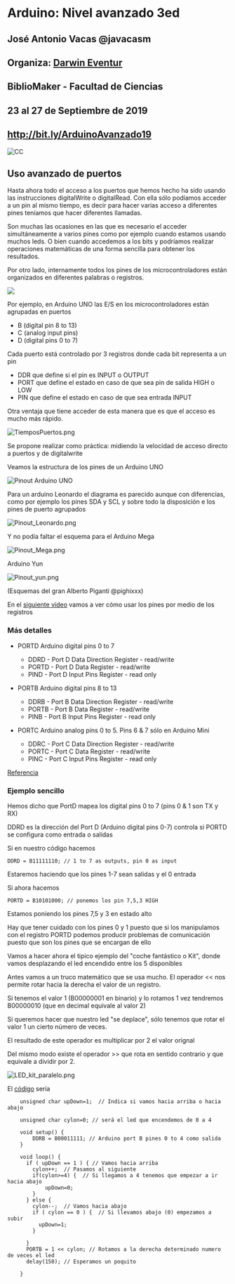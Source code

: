 # Arduino: Nivel avanzado 3ed


## José Antonio Vacas @javacasm
## Organiza: [Darwin Eventur](https://www.darwineventur.com/2019/07/arduino-avanzado-3a-edicion.html)
## BiblioMaker - Facultad de Ciencias
## 23 al 27 de Septiembre de 2019

## http://bit.ly/ArduinoAvanzado19
![CC](./images/Licencia_CC_peque.png)



## Uso avanzado de puertos

Hasta ahora todo el acceso a los puertos que hemos hecho ha sido usando las instrucciones  digitalWrite o digitalRead. Con ella sólo podíamos acceder a un pin al mismo tiempo, es decir para hacer varias acceso a diferentes pines teníamos que hacer diferentes llamadas.

Son muchas las ocasiones en las que es necesario el acceder simultáneamente a varios pines como por ejemplo cuando estamos usando muchos leds. O bien cuando accedemos a los bits y podríamos realizar operaciones matemáticas de una forma sencilla para obtener los resultados.


Por otro lado, internamente todos los pines de los microcontroladores están organizados en diferentes palabras o registros.

![](./images/uno_pinout.png)

Por ejemplo, en  Arduino UNO las E/S en los microcontroladores están agrupadas en puertos
* B (digital pin 8 to 13)
* C (analog input pins)
* D (digital pins 0 to 7)

Cada puerto está controlado por 3 registros donde cada bit representa a un pin
* DDR  que define si el pin es INPUT o  OUTPUT
* PORT que define el estado en caso de que sea pin de salida HIGH o  LOW
* PIN  que define el estado en caso de que sea entrada INPUT

Otra ventaja que tiene acceder de esta manera que es que el acceso es mucho más rápido.

![TiemposPuertos.png](./images/TiemposPuertos.png)

Se propone realizar como práctica: midiendo la velocidad de acceso directo a puertos y de digitalwrite

Veamos la estructura de los pines de un Arduino UNO

![Pinout Arduino UNO](./images/Pinout_UNO.png)

Para un arduino Leonardo el diagrama es parecido aunque con diferencias, como por ejemplo los pines SDA y SCL y sobre todo la disposición e los pines de puerto agrupados

![Pinout_Leonardo.png](./images/Pinout_Leonardo.png)

Y no podía faltar el esquema para el Arduino Mega

![Pinout_Mega.png](./images/Pinout_Mega.png)

Arduino Yun

![Pinout_yun.png](./images/Pinout_yun.png)

(Esquemas del gran Alberto Piganti @pighixxx)

En el [siguiente vídeo](https://www.youtube.com/embed/xkSOt-tlCmM) vamos a ver cómo usar los pines por medio de los registros

### Más detalles


* PORTD  Arduino digital pins 0 to 7
  * DDRD  - Port D Data Direction Register - read/write
  * PORTD - Port D Data Register - read/write
  * PIND -  Port D Input Pins Register - read only


* PORTB  Arduino digital pins 8 to 13
  * DDRB -  Port B Data Direction Register - read/write
  * PORTB - Port B Data Register - read/write
  * PINB -  Port B Input Pins Register - read only

* PORTC  Arduino analog pins 0 to 5. Pins 6 & 7 sólo en Arduino Mini
  * DDRC - Port C Data Direction Register - read/write
  * PORTC - Port C Data Register - read/write
  * PINC - Port C Input Pins Register - read only

[Referencia](http://www.arduino.cc/en/Reference/PortManipulation)

### Ejemplo sencillo

Hemos dicho que PortD mapea los digital pins 0 to 7 (pins 0 & 1 son TX y RX)

DDRD es la dirección del Port D (Arduino digital pins 0-7) controla si PORTD se configura como entrada o salidas

Si en nuestro código hacemos

    DDRD = B11111110; // 1 to 7 as outputs, pin 0 as input

Estaremos haciendo que los pines 1-7 sean salidas y el 0 entrada

Si ahora hacemos

    PORTD = B10101000; // ponemos los pin 7,5,3 HIGH

Estamos poniendo los pines 7,5 y 3 en estado alto

Hay que tener cuidado con los pines 0 y 1 puesto que si los manipulamos con el registro PORTD podemos producir problemas de comunicación puesto que son los pines que se encargan de ello

Vamos a hacer ahora el tipico ejemplo del "coche fantástico o Kit", donde vamos desplazando el led encendido entre los 5 disponibles

Antes vamos a un truco matemático que se usa mucho. El operador << nos permite rotar hacia la derecha el valor de un registro.

Si tenemos el valor 1 (B00000001 en binario) y lo rotamos 1 vez tendremos B00000010 (que en decimal equivale al valor 2)

Si queremos hacer que nuestro led "se deplace", sólo tenemos que rotar el valor 1 un cierto número de veces.

El resultado de este operador es multiplicar por 2 el valor orignal

Del mismo modo existe el operador >> que rota en sentido contrario  y que equivale a dividir por 2.

![LED_kit_paralelo.png](./images/LED_kit_paralelo.png)

El [código](https://github.com/javacasm/ArduinoCompletoDE2018/blob/master/material/codigo/CylonInterrupcionesHardware.ino) sería

        unsigned char upDown=1;  // Indica si vamos hacia arriba o hacia abajo

        unsigned char cylon=0; // será el led que encendemos de 0 a 4

        void setup() {
            DDRB = B00011111; // Arduino port B pines 0 to 4 como salida
        }

        void loop() {
          if ( upDown == 1 ) { // Vamos hacia arriba
            cylon++;  // Pasamos al siguiente
            if(cylon>=4) {  // Si llegamos a 4 tenemos que empezar a ir hacia abajo
                upDown=0;
            }
          } else {
            cylon--;  // Vamos hacia abajo
            if ( cylon == 0 ) {  // Si llevamos abajo (0) empezamos a subir
              upDown=1;
            }

          }
          PORTB = 1 << cylon; // Rotamos a la derecha determinado numero de veces el led
          delay(150); // Esperamos un poquito

        }
